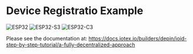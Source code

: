 # Device Registratio Example

![ESP32](https://img.shields.io/badge/ESP32-Tested-brightgreen)  ![ESP32-S3](https://img.shields.io/badge/ESP32--S3-Tested-brightgreen)  ![ESP32-C3](https://img.shields.io/badge/ESP32--C3-Tested-brightgreen) 

Please see the documentation at: https://docs.iotex.io/builders/depin/ioid-step-by-step-tutorial/a-fully-decentralized-approach
